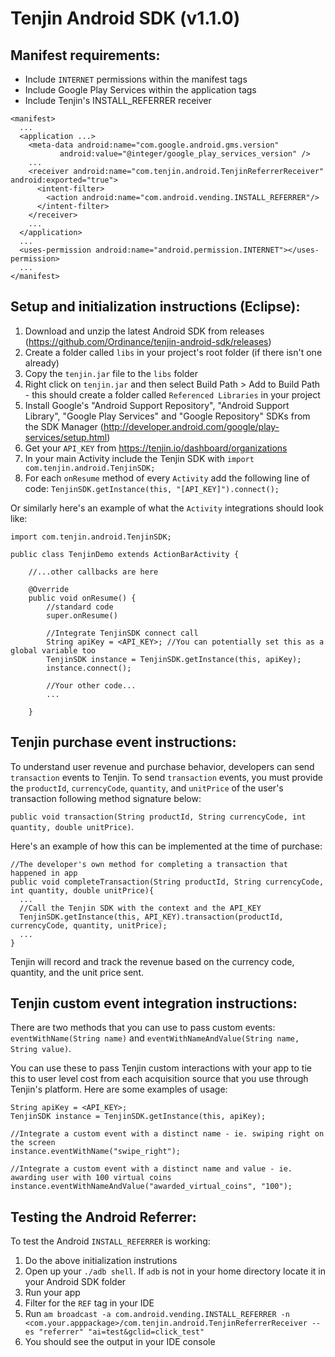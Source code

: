 Tenjin Android SDK (v1.1.0)
==================
Manifest requirements:
----

- Include `INTERNET` permissions within the manifest tags
- Include Google Play Services within the application tags
- Include Tenjin's INSTALL_REFERRER receiver

```
<manifest>
  ...
  <application ...>
    <meta-data android:name="com.google.android.gms.version"
           android:value="@integer/google_play_services_version" />
    ...
    <receiver android:name="com.tenjin.android.TenjinReferrerReceiver" android:exported="true">
      <intent-filter>
        <action android:name="com.android.vending.INSTALL_REFERRER"/>
      </intent-filter>
    </receiver>
    ...
  </application>
  ...
  <uses-permission android:name="android.permission.INTERNET"></uses-permission>
  ...
</manifest>
```

Setup and initialization instructions (Eclipse):
---------------------------------

1. Download and unzip the latest Android SDK from releases (https://github.com/Ordinance/tenjin-android-sdk/releases)
3. Create a folder called `libs` in your project's root folder (if there isn't one already)
4. Copy the `tenjin.jar` file to the `libs` folder
5. Right click on `tenjin.jar` and then select Build Path > Add to Build Path - this should create a folder called `Referenced Libraries` in your project
7. Install Google's "Android Support Repository", "Android Support Library", "Google Play Services" and "Google Repository" SDKs from the SDK Manager (http://developer.android.com/google/play-services/setup.html)
8. Get your `API_KEY` from https://tenjin.io/dashboard/organizations
9. In your main Activity include the Tenjin SDK with `import com.tenjin.android.TenjinSDK;`
10. For each `onResume` method of every `Activity` add the following line of code: `TenjinSDK.getInstance(this, "[API_KEY]").connect();`

Or similarly here's an example of what the `Activity` integrations should look like:

```
import com.tenjin.android.TenjinSDK;

public class TenjinDemo extends ActionBarActivity {

    //...other callbacks are here

    @Override
    public void onResume() {
        //standard code
        super.onResume()
        
        //Integrate TenjinSDK connect call
        String apiKey = <API_KEY>; //You can potentially set this as a global variable too
        TenjinSDK instance = TenjinSDK.getInstance(this, apiKey);
        instance.connect();

        //Your other code...
        ...

    }
```


Tenjin purchase event instructions:
-----
To understand user revenue and purchase behavior, developers can send `transaction` events to Tenjin. To send `transaction` events, you must provide the `productId`, `currencyCode`, `quantity`, and `unitPrice` of the user's transaction following method signature below:

`public void transaction(String productId, String currencyCode, int quantity, double unitPrice)`.

Here's an example of how this can be implemented at the time of purchase:
```
//The developer's own method for completing a transaction that happened in app
public void completeTransaction(String productId, String currencyCode, int quantity, double unitPrice){
  ...
  //Call the Tenjin SDK with the context and the API_KEY
  TenjinSDK.getInstance(this, API_KEY).transaction(productId, currencyCode, quantity, unitPrice);
  ...
}
```
Tenjin will record and track the revenue based on the currency code, quantity, and the unit price sent.


Tenjin custom event integration instructions:
-----
There are two methods that you can use to pass custom events: `eventWithName(String name)` and `eventWithNameAndValue(String name, String value)`.

You can use these to pass Tenjin custom interactions with your app to tie this to user level cost from each acquisition source that you use through Tenjin's platform. Here are some examples of usage:

```
String apiKey = <API_KEY>;
TenjinSDK instance = TenjinSDK.getInstance(this, apiKey);

//Integrate a custom event with a distinct name - ie. swiping right on the screen
instance.eventWithName("swipe_right");

//Integrate a custom event with a distinct name and value - ie. awarding user with 100 virtual coins
instance.eventWithNameAndValue("awarded_virtual_coins", "100");
```

Testing the Android Referrer:
----
To test the Android `INSTALL_REFERRER` is working:

1. Do the above initialization instrutions
2. Open up your `./adb shell`. If `adb` is not in your home directory locate it in your Android SDK folder
3. Run your app
4. Filter for the `REF` tag in your IDE
5. Run `am broadcast -a com.android.vending.INSTALL_REFERRER -n <com.your.apppackage>/com.tenjin.android.TenjinReferrerReceiver --es "referrer" "ai=test&gclid=click_test"`
6. You should see the output in your IDE console
